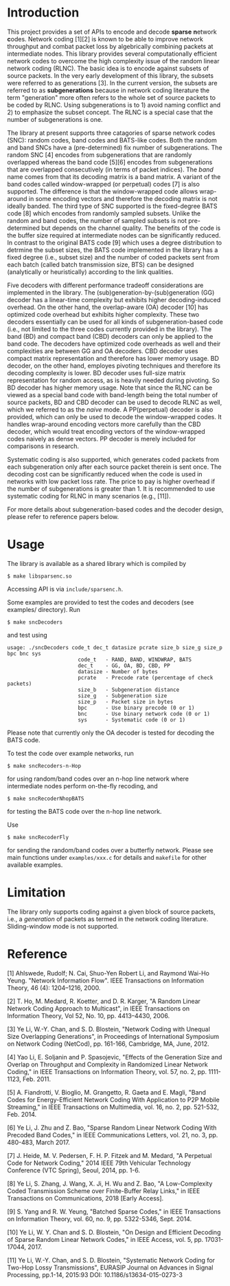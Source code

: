 Introduction
============
This project provides a set of APIs to encode and decode **sparse** **n**etwork **c**odes. Network coding [1][2] is known to be able to improve network throughput and combat packet loss by algebrically combining packets at intermediate nodes. This library provides several computationally efficient network codes to overcome the high complexity issue of the random linear network coding (RLNC). The basic idea is to encode against subsets of source packets. In the very early development of this library, the subsets were referred to as generations [3]. In the current version, the subsets are referred to as **subgenerations** because in network coding literature the term "generation" more often refers to the whole set of source packets to be coded by RLNC. Using subgenerations is to 1) avoid naming conflict and 2) to emphasize the subset concept. The RLNC is a special case that the number of subgenerations is one.

The library at present supports three catagories of sparse network codes (SNC): random codes, band codes and BATS-like codes. Both the random and band SNCs have a (pre-determined) fix number of subgenerations. The random SNC [4] encodes from subgenerations that are randomly overlapped whereas the band code [5][6] encodes from subgenerations that are overlapped consecutively (in terms of packet indices). The _band_ name comes from that its decoding matrix is a band matrix. A variant of the band codes called window-wrapped (or perpetual) codes [7] is also supported. The difference is that the window-wrapped code allows wrap-around in some encoding vectors and therefore the decoding matrix is not ideally banded. The third type of SNC supported is the fixed-degree BATS code [8] which encodes from randomly sampled subsets. Unlike the random and band codes, the number of sampled subsets is not pre-determined but depends on the channel quality. The benefits of the code is the buffer size required at intermediate nodes can be significantly reduced. In contrast to the original BATS code [9] which uses a degree distribution to detrmine the subset sizes, the BATS code implemented in the library has a fixed degree (i.e., subset size) and the number of coded packets sent from each batch (called batch transmission size, BTS) can be designed (analytically or heuristically) according to the link qualities.

Five decoders with different performance tradeoff considerations are implemented in the library. The (sub)generation-by-(sub)generation (GG) decoder has a linear-time complexity but exhibits higher decoding-induced overhead. On the other hand, the overlap-aware (OA) decoder [10] has optimized code overhead but exhibits higher complexity. These two decoders essentially can be used for all kinds of subgeneration-based code (i.e., not limited to the three codes currently provided in the library). The band (BD) and compact band (CBD) decoders can only be applied to the band code. The decoders have optimized code overheads as well and their complexities are between GG and OA decoders. CBD decoder uses compact matrix representation and therefore has lower memory usage. BD decoder, on the other hand, employes pivoting techniques and therefore its decoding complexity is lower. BD decoder uses full-size matrix representation for random access, as is heavily needed during pivoting. So BD decoder has higher memory usage. Note that since the RLNC can be viewed as a special band code with band-length being the total number of source packets, BD and CBD decoder can be used to decode RLNC as well, which we referred to as the *naive* mode. A PP(perpetual) decoder is also provided, which can only be used to decode the window-wrapped codes. It handles wrap-around encoding vectors more carefully than the CBD decoder, which would treat encoding vectors of the window-wrapped codes naively as dense vectors. PP decoder is merely included for comparisons in research.

Systematic coding is also supported, which generates coded packets from each subgeneration only after each source packet therein is sent once. The decoding cost can be significantly reduced when the code is used in networks with low packet loss rate. The price to pay is higher overhead if the number of subgenerations is greater than 1. It is recommended to use systematic coding for RLNC in many scenarios (e.g., [11]).

For more details about subgeneration-based codes and the decoder design, please refer to reference papers below.

Usage
============
The library is available as a shared library which is compiled by

```shell
$ make libsparsenc.so
```

Accessing API is via `include/sparsenc.h`. 

Some examples are provided to test the codes and decoders (see examples/ directory). Run

```shell
$ make sncDecoders
```

and test using

```shell
usage: ./sncDecoders code_t dec_t datasize pcrate size_b size_g size_p bpc bnc sys
                       code_t   - RAND, BAND, WINDWRAP, BATS
                       dec_t    - GG, OA, BD, CBD, PP
                       datasize - Number of bytes
                       pcrate   - Precode rate (percentage of check packets)
                       size_b   - Subgeneration distance
                       size_g   - Subgeneration size
                       size_p   - Packet size in bytes
                       bpc      - Use binary precode (0 or 1)
                       bnc      - Use binary network code (0 or 1)
                       sys      - Systematic code (0 or 1)
```

Please note that currently only the OA decoder is tested for decoding the BATS code.

To test the code over example networks, run

```
$ make sncRecoders-n-Hop
```
for using random/band codes over an n-hop line network where intermediate nodes perform on-the-fly recoding, and 

```
$ make sncRecoderNhopBATS
```
for testing the BATS code over the n-hop line network.

Use

```
$ make sncRecoderFly
```
for sending the random/band codes over a butterfly network. Please see main functions under `examples/xxx.c` for details and `makefile` for other available examples.

Limitation
============
The library only supports coding against a given block of source packets, i.e., a *generation* of packets as termed in the network coding literature. Sliding-window mode is not supported.

Reference
============
[1] Ahlswede, Rudolf; N. Cai, Shuo-Yen Robert Li, and Raymond Wai-Ho Yeung. "Network Information Flow". IEEE Transactions on Information Theory, 46 (4): 1204–1216, 2000.

[2] T. Ho, M. Medard, R. Koetter, and D. R. Karger, "A Random Linear Network Coding Approach to Multicast", in IEEE Transactions on Information Theory, Vol 52, No. 10, pp. 4413–4430, 2006.

[3] Ye Li, W.-Y. Chan, and S. D. Blostein, "Network Coding with Unequal Size Overlapping Generations", in Proceedings of International Symposium on Network Coding (NetCod), pp. 161-166, Cambridge, MA, June, 2012.

[4] Yao Li, E. Soljanin and P. Spasojevic, "Effects of the Generation Size and Overlap on Throughput and Complexity in Randomized Linear Network Coding," in IEEE Transactions on Information Theory, vol. 57, no. 2, pp. 1111-1123, Feb. 2011.

[5] A. Fiandrotti, V. Bioglio, M. Grangetto, R. Gaeta and E. Magli, "Band Codes for Energy-Efficient Network Coding With Application to P2P Mobile Streaming," in IEEE Transactions on Multimedia, vol. 16, no. 2, pp. 521-532, Feb. 2014.

[6] Ye Li, J. Zhu and Z. Bao, "Sparse Random Linear Network Coding With Precoded Band Codes," in IEEE Communications Letters, vol. 21, no. 3, pp. 480-483, March 2017.

[7] J. Heide, M. V. Pedersen, F. H. P. Fitzek and M. Medard, "A Perpetual Code for Network Coding," 2014 IEEE 79th Vehicular Technology Conference (VTC Spring), Seoul, 2014, pp. 1-6.

[8] Ye Li, S. Zhang, J. Wang, X. Ji, H. Wu and Z. Bao, "A Low-Complexity Coded Transmission Scheme over Finite-Buffer Relay Links," in IEEE Transactions on Communications, 2018 [Early Access].

[9] S. Yang and R. W. Yeung, "Batched Sparse Codes," in IEEE Transactions on Information Theory, vol. 60, no. 9, pp. 5322-5346, Sept. 2014.

[10] Ye Li, W. Y. Chan and S. D. Blostein, "On Design and Efficient Decoding of Sparse Random Linear Network Codes," in IEEE Access, vol. 5, pp. 17031-17044, 2017.

[11] Ye Li, W.-Y. Chan, and S. D. Blostein, "Systematic Network Coding for Two-Hop Lossy Transmissions", EURASIP Journal on Advances in Signal Processing, pp.1-14, 2015:93 DOI: 10.1186/s13634-015-0273-3 
